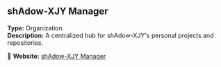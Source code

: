 ## shAdow-XJY Manager  

**Type:** Organization  
**Description:** A centralized hub for shAdow-XJY's personal projects and repositories.  

🔗 **Website:** [shAdow-XJY Manager](https://shadow-xjy-manager.github.io)